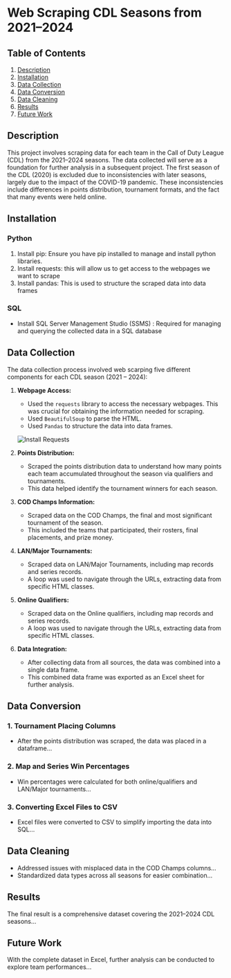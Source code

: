 # Web Scraping CDL Seasons from 2021–2024

## Table of Contents
1. [Description](#description)
2. [Installation](#installation)
3. [Data Collection](#data-collection)
4. [Data Conversion](#data-conversion)
5. [Data Cleaning](#data-cleaning)
6. [Results](#results)
7. [Future Work](#future-work)

## Description
This project involves scraping data for each team in the Call of Duty League (CDL) from the 2021–2024 seasons. The data collected will serve as a foundation for further analysis in a subsequent project. The first season of the CDL (2020) is excluded due to inconsistencies with later seasons, largely due to the impact of the COVID-19 pandemic. These inconsistencies include differences in points distribution, tournament formats, and the fact that many events were held online.

## Installation
### Python
1. Install pip: Ensure you have pip installed to manage and install python libraries.
2. Install requests:  this will allow us to get access to the webpages we want to scrape
3. Install pandas:  This is used to structure the scraped data into data frames 

### SQL
- Install SQL Server Management Studio (SSMS) : Required for managing and querying the collected data in a SQL database

## Data Collection
The data collection process involved web scarping five different components for each CDL season (2021 – 2024):

1. **Webpage Access:**
   - Used the `requests` library to access the necessary webpages. This was crucial for obtaining the information needed for scraping.
   - Used `BeautifulSoup` to parse the HTML.
   - Used `Pandas` to structure the data into data frames.

   ![Install Requests](./cod_league/img/install_requests.png)
     


1. **Points Distribution:**
   - Scraped the points distribution data to understand how many points each team accumulated throughout the season via qualifiers and tournaments.
   - This data helped identify the tournament winners for each season.

2. **COD Champs Information:**
   - Scraped data on the COD Champs, the final and most significant tournament of the season.
   - This included the teams that participated, their rosters, final placements, and prize money.

3. **LAN/Major Tournaments:**
   - Scraped data on LAN/Major Tournaments, including map records and series records.
   - A loop was used to navigate through the URLs, extracting data from specific HTML classes.

4. **Online Qualifiers:**
   - Scraped data on the Online qualifiers, including map records and series records.
   - A loop was used to navigate through the URLs, extracting data from specific HTML classes.

5. **Data Integration:**
   - After collecting data from all sources, the data was combined into a single data frame.
   - This combined data frame was exported as an Excel sheet for further analysis.


## Data Conversion
### 1. Tournament Placing Columns
- After the points distribution was scraped, the data was placed in a dataframe...

### 2. Map and Series Win Percentages
- Win percentages were calculated for both online/qualifiers and LAN/Major tournaments...

### 3. Converting Excel Files to CSV
- Excel files were converted to CSV to simplify importing the data into SQL...

## Data Cleaning
- Addressed issues with misplaced data in the COD Champs columns...
- Standardized data types across all seasons for easier combination...

## Results
The final result is a comprehensive dataset covering the 2021–2024 CDL seasons...

## Future Work
With the complete dataset in Excel, further analysis can be conducted to explore team performances...
